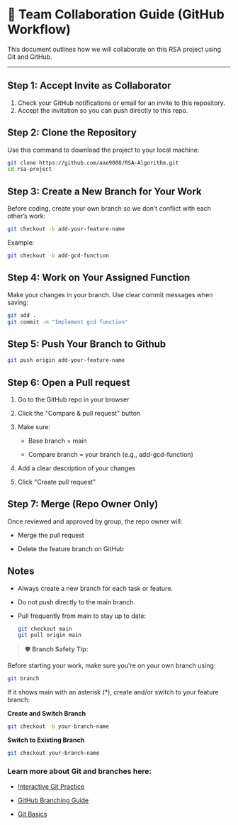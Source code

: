 # 👥 Team Collaboration Guide (GitHub Workflow)

This document outlines how we will collaborate on this RSA project using Git and GitHub.

---

## Step 1: Accept Invite as Collaborator

1. Check your GitHub notifications or email for an invite to this repository.
2. Accept the invitation so you can push directly to this repo.

## Step 2: Clone the Repository

Use this command to download the project to your local machine:

```bash
git clone https://github.com/aao9008/RSA-Algorithm.git
cd rsa-project
```

## Step 3: Create a New Branch for Your Work

Before coding, create your own branch so we don’t conflict with each other’s work:

```bash
git checkout -b add-your-feature-name
```
Example: 

```bash
git checkout -b add-gcd-function
```
## Step 4: Work on Your Assigned Function

Make your changes in your branch. Use clear commit messages when saving:

```bash
git add .
git commit -m "Implement gcd function"
```
## Step 5: Push Your Branch to Github

```bash
git push origin add-your-feature-name
```

## Step 6: Open a Pull request

1. Go to the GitHub repo in your browser

2. Click the "Compare & pull request" button

3. Make sure:

    - Base branch = main

    - Compare branch = your branch (e.g., add-gcd-function)

4. Add a clear description of your changes

5. Click "Create pull request"

## Step 7: Merge (Repo Owner Only)

Once reviewed and approved by group, the repo owner will:
    
- Merge the pull request

- Delete the feature branch on GitHub

## Notes

- Always create a new branch for each task or feature.

- Do not push directly to the main branch.

- Pull frequently from main to stay up to date:

    ``` bash
    git checkout main
    git pull origin main
    ```

> 🛡️ **Branch Safety Tip:**
  
Before starting your work, make sure you're on your own branch using:

```bash
git branch
```

If it shows main with an asterisk (*), create and/or switch to your feature branch:

**Create and Switch Branch**

```bash
git checkout -b your-branch-name
```

**Switch to Existing Branch**

```bash
git checkout your-branch-name
```
### Learn more about Git and branches here:

- [Interactive Git Practice](https://learngitbranching.js.org/)

- [GitHub Branching Guide](https://docs.github.com/en/get-started/using-github/github-flow#branching)

- [Git Basics](https://www.theodinproject.com/paths/foundations/courses/foundations#git-basics)